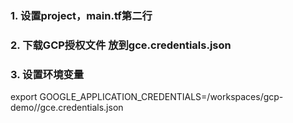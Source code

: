 

### 1. 设置project，main.tf第二行

### 2. 下载GCP授权文件 放到gce.credentials.json

### 3. 设置环境变量

export GOOGLE_APPLICATION_CREDENTIALS=/workspaces/gcp-demo/<project name>/gce.credentials.json